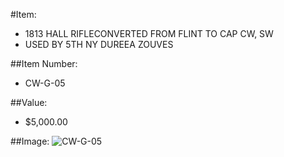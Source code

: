 #Item:
* 1813 HALL RIFLECONVERTED FROM FLINT TO CAP CW, SW
* USED BY 5TH NY DUREEA ZOUVES



##Item Number:
* CW-G-05

##Value:
* $5,000.00

##Image:
![CW-G-05](../../Images/CW-G-05.jpg)


